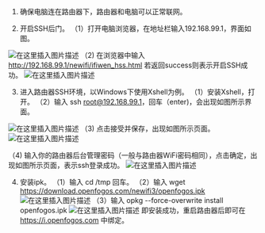 1. 确保电脑连在路由器下，路由器和电脑可以正常联网。


2. 开启SSH后门。
（1）打开电脑浏览器，在地址栏输入192.168.99.1，界面如图。

![在这里插入图片描述](https://img-blog.csdnimg.cn/20190103182405363.png?x-oss-process=image/watermark,type_ZmFuZ3poZW5naGVpdGk,shadow_10,text_aHR0cHM6Ly9ibG9nLmNzZG4ubmV0L3dlaXhpbl80NDM4ODUxMQ==,size_16,color_FFFFFF,t_70)
（2) 在浏览器中输入 http://192.168.99.1/newifi/ifiwen_hss.html
若返回success则表示开启SSH成功。
![在这里插入图片描述](https://img-blog.csdnimg.cn/20190103182418834.png)

3. 进入路由器SSH环境，以Windows下使用Xshell为例。
（1）安装Xshell，打开。
（2）输入 ssh root@192.168.99.1，回车（enter)，会出现如图所示界面。

![在这里插入图片描述](https://img-blog.csdnimg.cn/2019010318251717.png?x-oss-process=image/watermark,type_ZmFuZ3poZW5naGVpdGk,shadow_10,text_aHR0cHM6Ly9ibG9nLmNzZG4ubmV0L3dlaXhpbl80NDM4ODUxMQ==,size_16,color_FFFFFF,t_70)
（3) 点击接受并保存，出现如图所示页面。
![在这里插入图片描述](https://img-blog.csdnimg.cn/20190103182535231.png?x-oss-process=image/watermark,type_ZmFuZ3poZW5naGVpdGk,shadow_10,text_aHR0cHM6Ly9ibG9nLmNzZG4ubmV0L3dlaXhpbl80NDM4ODUxMQ==,size_16,color_FFFFFF,t_70)

（4) 输入你的路由器后台管理密码（一般与路由器WiFi密码相同），点击确定，出现如图所示页面，表示ssh登录成功。
![在这里插入图片描述](https://img-blog.csdnimg.cn/20190103182904271.png?x-oss-process=image/watermark,type_ZmFuZ3poZW5naGVpdGk,shadow_10,text_aHR0cHM6Ly9ibG9nLmNzZG4ubmV0L3dlaXhpbl80NDM4ODUxMQ==,size_16,color_FFFFFF,t_70)

4. 安装ipk。
（1）输入 cd /tmp 回车。
（2）输入 wget https://download.openfogos.com/newifi3/openfogos.ipk
![在这里插入图片描述](https://img-blog.csdnimg.cn/20190122171639830.png)
（3）输入 opkg --force-overwrite install openfogos.ipk
![在这里插入图片描述](https://img-blog.csdnimg.cn/20190122171755173.png)
即安装成功，重启路由器后即可在  https://i.openfogos.com 中绑定。

